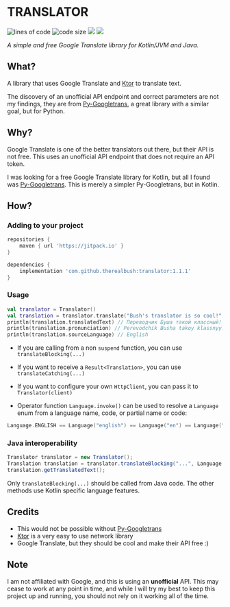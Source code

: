 # TRANSLATOR

<img src="https://sloc.xyz/github/therealbush/translator" alt="lines of code"/> <img src="https://img.shields.io/github/languages/code-size/therealbush/translator" alt="code size"/> [![](https://jitpack.io/v/therealbush/translator.svg)](https://jitpack.io/#therealbush/translator) [![](https://jitpack.io/v/therealbush/translator/month.svg)](https://jitpack.io/#therealbush/translator)<br> 

*A simple and free Google Translate library for Kotlin/JVM and Java.*

## What?
A library that uses Google Translate and [Ktor](https://github.com/ktorio/ktor) to translate text.

The discovery of an unofficial API endpoint and correct parameters are not my findings, they are from [Py-Googletrans](https://github.com/ssut/py-googletrans), a great library with a similar goal, but for Python.
## Why?
Google Translate is one of the better translators out there, but their API is not free. This uses an unofficial API endpoint that does not require an API token.

I was looking for a free Google Translate library for Kotlin, but all I found was [Py-Googletrans](https://github.com/ssut/py-googletrans). This is merely a simpler Py-Googletrans, but in Kotlin.
## How?
### Adding to your project
```groovy
repositories {
    maven { url 'https://jitpack.io' }
}
```
```groovy
dependencies {
    implementation 'com.github.therealbush:translator:1.1.1'
}
```
### Usage
```kotlin
val translator = Translator()
val translation = translator.translate("Bush's translator is so cool!", Language.RUSSIAN, Language.AUTO)
println(translation.translatedText) // Переводчик Буша такой классный!
println(translation.pronunciation) // Perevodchik Busha takoy klassnyy!
println(translation.sourceLanguage) // English
```
- If you are calling from a non `suspend` function, you can use `translateBlocking(...)`
- If you want to receive a `Result<Translation>`, you can use `translateCatching(...)`
- If you want to configure your own `HttpClient`, you can pass it to `Translator(client)`


- Operator function `Language.invoke()` can be used to resolve a `Language` enum from a language name, code, or partial name or code:
```kotlin
Language.ENGLISH == Language("english") == Language("en") == Language("eng")
```
### Java interoperability
```java
Translator translator = new Translator();
Translation translation = translator.translateBlocking("...", Language.Companion.INSTANCE.invoke("spanish"));
translation.getTranslatedText();
```
Only `translateBlocking(...)` should be called from Java code. The other methods use Kotlin specific language features.

## Credits
- This would not be possible without [Py-Googletrans](https://github.com/ssut/py-googletrans)
- [Ktor](https://github.com/ktorio/ktor) is a very easy to use network library
- Google Translate, but they should be cool and make their API free :)

## Note
I am not affiliated with Google, and this is using an **unofficial** API. This may cease to work at any point in time, and while I will try my best to keep this project up and running, you should not rely on it working all of the time.
